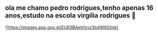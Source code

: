 ## ola me chamo pedro rodrigues,tenho apenas 16 anos,estudo na escola virgilia rodrigues  👋
![https://images.app.goo.gl/EUE9BAehfzyz3b4W6](link)



